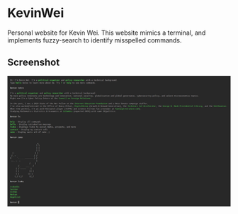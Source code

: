 # KevinWei
Personal website for Kevin Wei. This website mimics a terminal, and implements fuzzy-search to identify misspelled commands.

## Screenshot

![Screenshot](screenshots/screenshot.PNG)
